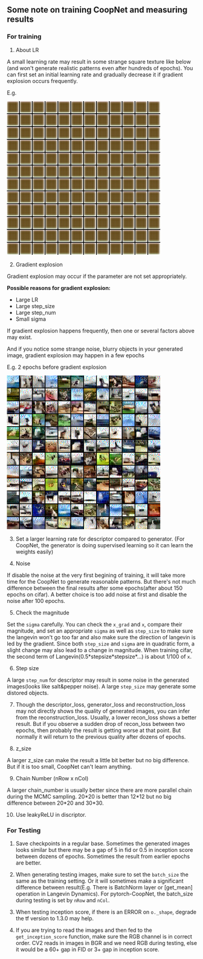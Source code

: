 
## Some note on training CoopNet and measuring results

### For training

1. About LR

A small learning rate may result in some strange square texture like below 
(and won't generate realistic patterns even after hundreds of epochs). You can 
first set an initial learning rate and gradually decrease it if gradient explosion 
occurs frequently.

E.g.

![lr-too-small](example/small-lr.png)

2. Gradient explosion 

Gradient explosion may occur if the parameter are not set appropriately. 

**Possible reasons for gradient explosion:**
- Large LR
- Large step_size
- Large step_num
- Small sigma

If gradient explosion happens frequently, then one or several factors above may exist.

And if you notice some strange noise, blurry objects in your generated image, gradient 
explosion may happen in a few epochs

E.g. 2 epochs before gradient explosion

![explosion](example/explode.png)

3. Set a larger learning rate for descriptor compared to generator. (For CoopNet,
 the generator is doing supervised learning so it can learn the weights easily)


4. Noise

If disable the noise at the very first begining of training, it will take more 
time for the CoopNet to generate reasonable patterns. But there's not much difference 
between the final results after some epochs(after about 150 epochs on cifar). A better choice 
is too add noise at first and disable the noise after 100 epochs.


5. Check the magnitude

Set the `sigma` carefully. You can check the `x_grad` and `x`, compare their magnitude,
and set an appropriate `sigma` as well as `step_size` to make sure the langevin won't go too
far and also make sure the direction of langevin is led by the gradient. Since both `step_size`
and `sigma` are in quadratic form, a slight change may also lead to a change in magnitude.
When training cifar, the second term of Langevin(0.5\*stepsize\*stepsize\*...) is about 
1/100 of `x`.


6. Step size

A large `step_num` for descriptor may result in some noise in the generated images(looks
like salt&pepper noise). A large `step_size` may generate some distored objects.

7. Though the descriptor_loss, generator_loss and reconstruction_loss may not directly
shows the quality of generated images, you can infer from the reconstruction_loss. Usually,
a lower recon_loss shows a better result. But if you observe a sudden drop of recon_loss between
two epochs, then probably the result is getting worse at that point. But normally it will return
to the previous quality after dozens of epochs.

8. z_size

A larger z_size can make the result a little bit better but no big difference. But if it 
is too small, CoopNet can't learn anything.

9. Chain Number (nRow x nCol)

A larger chain_number is usually better since there are more parallel chain during 
the MCMC sampling. 20\*20 is better than 12\*12 but no big difference between 20\*20
and 30\*30.

10. Use leakyReLU in discriptor.


### For Testing
1. Save checkpoints in a regular base. Sometimes the generated images looks similar
but there may be a gap of 5 in fid or 0.5 in inception score between dozens of epochs.
Sometimes the result from earlier epochs are better.

2. When generating testing images, make sure to set the `batch_size` the same as the training
setting. Or it will sometimes make a significant difference between result(E.g. There is BatchNorm layer or 
[get_mean] operation in Langevin Dynamics). For pytorch-CoopNet, the batch_size during testing
is set by `nRow` and `nCol`.

3. When testing inception score, if there is an ERROR on `o._shape`, degrade the tf version
to 1.3.0 may help.

4. If you are trying to read the images and then fed to the `get_inception_score` function,
make sure the RGB channel is in correct order. CV2 reads in images in BGR and we need RGB 
during testing, else it would be a 60+ gap in FID or 3+ gap in inception score.

